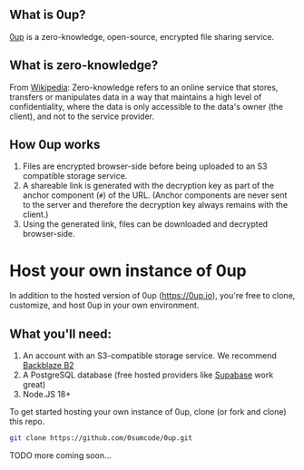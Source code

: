 ## What is 0up?
[0up](https://0up.io) is a zero-knowledge, open-source, encrypted file sharing service. 

## What is zero-knowledge?
From [Wikipedia](https://en.wikipedia.org/wiki/Zero-knowledge_service): Zero-knowledge refers to an online service that stores, transfers or manipulates data in a way that maintains a high level of confidentiality, where the data is only accessible to the data's owner (the client), and not to the service provider.

## How 0up works

1. Files are encrypted browser-side before being uploaded to an S3 compatible storage service.
2. A shareable link is generated with the decryption key as part of the anchor component (`#`) of the URL. (Anchor components are never sent to the server and therefore the decryption key always remains with the client.)
3. Using the generated link, files can be downloaded and decrypted browser-side.

# Host your own instance of 0up

In addition to the hosted version of 0up (https://0up.io), you're free to clone, customize, and host 0up in your own environment.

## What you'll need:

1. An account with an S3-compatible storage service. We recommend [Backblaze B2](https://www.backblaze.com/cloud-storage-v1)
2. A PostgreSQL database (free hosted providers like [Supabase](https://supabase.com/) work great)
3. Node.JS 18+

To get started hosting your own instance of 0up, clone (or fork and clone) this repo.

```bash
git clone https://github.com/0sumcode/0up.git
```

TODO more coming soon...
